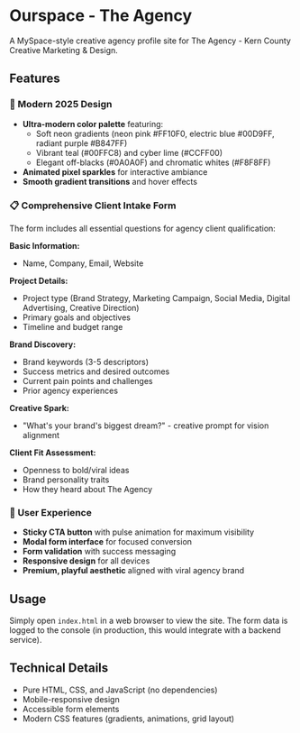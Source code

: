 # Ourspace - The Agency

A MySpace-style creative agency profile site for The Agency - Kern County Creative Marketing & Design.

## Features

### 🎨 Modern 2025 Design
- **Ultra-modern color palette** featuring:
  - Soft neon gradients (neon pink #FF10F0, electric blue #00D9FF, radiant purple #B847FF)
  - Vibrant teal (#00FFC8) and cyber lime (#CCFF00)
  - Elegant off-blacks (#0A0A0F) and chromatic whites (#F8F8FF)
- **Animated pixel sparkles** for interactive ambiance
- **Smooth gradient transitions** and hover effects

### 📋 Comprehensive Client Intake Form
The form includes all essential questions for agency client qualification:

**Basic Information:**
- Name, Company, Email, Website

**Project Details:**
- Project type (Brand Strategy, Marketing Campaign, Social Media, Digital Advertising, Creative Direction)
- Primary goals and objectives
- Timeline and budget range

**Brand Discovery:**
- Brand keywords (3-5 descriptors)
- Success metrics and desired outcomes
- Current pain points and challenges
- Prior agency experiences

**Creative Spark:**
- "What's your brand's biggest dream?" - creative prompt for vision alignment

**Client Fit Assessment:**
- Openness to bold/viral ideas
- Brand personality traits
- How they heard about The Agency

### 🚀 User Experience
- **Sticky CTA button** with pulse animation for maximum visibility
- **Modal form interface** for focused conversion
- **Form validation** with success messaging
- **Responsive design** for all devices
- **Premium, playful aesthetic** aligned with viral agency brand

## Usage

Simply open `index.html` in a web browser to view the site. The form data is logged to the console (in production, this would integrate with a backend service).

## Technical Details

- Pure HTML, CSS, and JavaScript (no dependencies)
- Mobile-responsive design
- Accessible form elements
- Modern CSS features (gradients, animations, grid layout)
